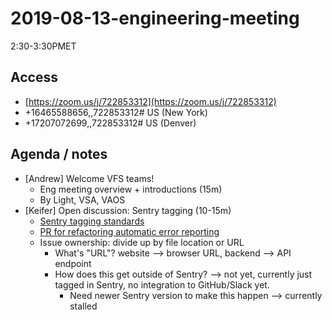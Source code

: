 # 2019-08-13-engineering-meeting

2:30-3:30PMET

## Access

* [https://zoom.us/j/722853312](https://zoom.us/j/722853312)
* +16465588656,,722853312\# US \(New York\)
* +17207072699,,722853312\# US \(Denver\)

## Agenda / notes

* \[Andrew\] Welcome VFS teams!
  * Eng meeting overview + introductions \(15m\)
  * By Light, VSA, VAOS
* \[Keifer\] Open discussion: Sentry tagging \(10-15m\)
  * [Sentry tagging standards](https://github.com/department-of-veterans-affairs/va.gov-team/blob/master/platform/engineering/sentry-tagging-standards.md)
  * [PR for refactoring automatic error reporting](https://github.com/department-of-veterans-affairs/vets-api/pull/3206/files)
  * Issue ownership: divide up by file location or URL
    * What's "URL"? website --&gt; browser URL, backend --&gt; API endpoint
    * How does this get outside of Sentry? --&gt; not yet, currently just tagged in Sentry, no integration to GitHub/Slack yet.
      * Need newer Sentry version to make this happen --&gt; currently stalled

